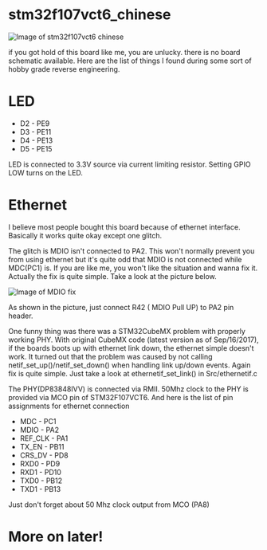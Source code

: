 # stm32f107vct6_chinese

![Image of stm32f107vct6 chinese](https://github.com/peakhunt/stm32f107vct6_chinese/blob/master/imgs/stm32f107vct6_chinese.jpg)

if you got hold of this board like me, you are unlucky. there is no board schematic available.
Here are the list of things I found during some sort of hobby grade reverse engineering.

# LED
* D2    - PE9
* D3    - PE11
* D4    - PE13
* D5    - PE15

LED is connected to 3.3V source via current limiting resistor. 
Setting GPIO LOW turns on the LED.

# Ethernet
I believe most people bought this board because of ethernet interface.
Basically it works quite okay except one glitch.

The glitch is MDIO isn't connected to PA2. This won't normally prevent you from using ethernet but it's quite odd that MDIO is not connected while MDC(PC1) is. If you are like me, you won't like the situation and wanna fix it. Actually the fix is quite simple. Take a look at the picture below.

![Image of MDIO fix](https://github.com/peakhunt/stm32f107vct6_chinese/blob/master/imgs/IMG_20170916_191742.jpg)

As shown in the picture, just connect R42 ( MDIO Pull UP) to PA2 pin header.

One funny thing was there was a STM32CubeMX problem with properly working PHY. With original CubeMX code (latest version as of Sep/16/2017), if the boards boots up with ethernet link down, the ethernet simple doesn't work. It turned out that the problem was caused by not calling netif_set_up()/netif_set_down() when handling link up/down events. Again fix is quite simple. Just take a look at ethernetif_set_link() in Src/ethernetif.c

The PHY(DP83848IVV) is connected via RMII. 50Mhz clock to the PHY is provided via MCO pin of STM32F107VCT6.
And here is the list of pin assignments for ethernet connection

* MDC     - PC1
* MDIO    - PA2
* REF_CLK - PA1
* TX_EN   - PB11
* CRS_DV  - PD8
* RXD0    - PD9
* RXD1    - PD10
* TXD0    - PB12
* TXD1    - PB13

Just don't forget about 50 Mhz clock output from MCO (PA8)

# More on later!

